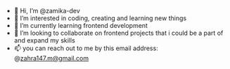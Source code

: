 - 👋 Hi, I’m @zamika-dev
- 👀 I’m interested in coding, creating and learning new things
- 🌱 I’m currently learning frontend development
- 💞️ I’m looking to collaborate on frontend projects that i could be a part of and expand my skills
- 📫 you can reach out to me by this email address: @zahra147.m@gmail.com

<!---
zamika-dev/zamika-dev is a ✨ special ✨ repository because its `README.md` (this file) appears on your GitHub profile.
You can click the Preview link to take a look at your changes.
--->
